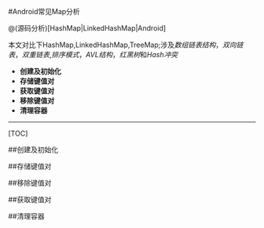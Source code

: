 #Android常见Map分析

> 

@(源码分析)[HashMap|LinkedHashMap|Android]

本文对比下HashMap,LinkedHashMap,TreeMap;涉及*数组链表结构*，*双向链表*，*双重链表*,*排序模式*，*AVL结构*，*红黑树*和*Hash冲突*

- **创建及初始化**
- **存储键值对**
- **获取键值对**
- **移除键值对**
- **清理容器**

---------------------

[TOC]

##创建及初始化


##存储键值对

##移除键值对

##获取键值对

##清理容器